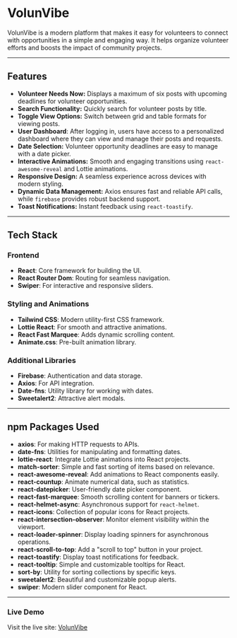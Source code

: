 # VolunVibe

VolunVibe is a modern platform that makes it easy for volunteers to connect with opportunities in a simple and engaging way. It helps organize volunteer efforts and boosts the impact of community projects.

---

## Features
- **Volunteer Needs Now:** Displays a maximum of six posts with upcoming deadlines for volunteer opportunities.
- **Search Functionality:** Quickly search for volunteer posts by title.
- **Toggle View Options:** Switch between grid and table formats for viewing posts.
- **User Dashboard**: After logging in, users have access to a personalized dashboard where they can view and manage their posts and requests.
- **Date Selection:** Volunteer opportunity deadlines are easy to manage with a date picker.
- **Interactive Animations:** Smooth and engaging transitions using `react-awesome-reveal` and Lottie animations.
- **Responsive Design:** A seamless experience across devices with modern styling.
- **Dynamic Data Management:** Axios ensures fast and reliable API calls, while `firebase` provides robust backend support.
- **Toast Notifications:** Instant feedback using `react-toastify`.


---

## Tech Stack
### Frontend
- **React**: Core framework for building the UI.
- **React Router Dom**: Routing for seamless navigation.
- **Swiper**: For interactive and responsive sliders.

### Styling and Animations
- **Tailwind CSS**: Modern utility-first CSS framework.
- **Lottie React**: For smooth and attractive animations.
- **React Fast Marquee**: Adds dynamic scrolling content.
- **Animate.css**: Pre-built animation library.

### Additional Libraries
- **Firebase**: Authentication and data storage.
- **Axios**: For API integration.
- **Date-fns**: Utility library for working with dates.
- **Sweetalert2**: Attractive alert modals.

---

## npm Packages Used
- **axios**: For making HTTP requests to APIs.
- **date-fns**: Utilities for manipulating and formatting dates.
- **lottie-react**: Integrate Lottie animations into React projects.
- **match-sorter**: Simple and fast sorting of items based on relevance.
- **react-awesome-reveal**: Add animations to React components easily.
- **react-countup**: Animate numerical data, such as statistics.
- **react-datepicker**: User-friendly date picker component.
- **react-fast-marquee**: Smooth scrolling content for banners or tickers.
- **react-helmet-async**: Asynchronous support for `react-helmet`.
- **react-icons**: Collection of popular icons for React projects.
- **react-intersection-observer**: Monitor element visibility within the viewport.
- **react-loader-spinner**: Display loading spinners for asynchronous operations.
- **react-scroll-to-top**: Add a "scroll to top" button in your project.
- **react-toastify**: Display toast notifications for feedback.
- **react-tooltip**: Simple and customizable tooltips for React.
- **sort-by**: Utility for sorting collections by specific keys.
- **sweetalert2**: Beautiful and customizable popup alerts.
- **swiper**: Modern slider component for React.

---

### Live Demo
Visit the live site: [VolunVibe](https://volunvibe.web.app/)